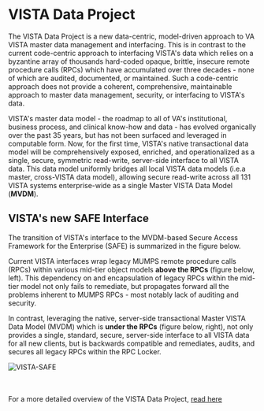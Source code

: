 # VISTA Data Project

The VISTA Data Project is a new data-centric, model-driven approach to VA VISTA master data management and interfacing.  This is in contrast to the current code-centric approach to interfacing VISTA's data which relies on a byzantine array of thousands hard-coded opaque, brittle, insecure remote procedure calls (RPCs) which have accumulated over three decades - none of which are audited, documented, or maintained.  Such a code-centric approach does not provide a coherent, comprehensive, maintainable approach to master data management, security, or interfacing to VISTA's data.

VISTA's master data model - the roadmap to all of VA's institutional, business process, and clinical know-how and data - has evolved organically over the past 35 years, but has not been surfaced and leveraged in computable form.  Now, for the first time, VISTA's native transactional data model will be comprehensively exposed, enriched, and operationalized as a single, secure, symmetric read-write, server-side interface to all VISTA data. This data model uniformly bridges all local VISTA data models (i.e.a master, cross-VISTA data model), allowing secure read-write across all 131 VISTA systems enterprise-wide as a single Master VISTA Data Model (__MVDM__).

##  VISTA's new SAFE Interface
The transition of VISTA's interface to the MVDM-based Secure Access Framework for the Enterprise (SAFE) is summarized in the figure below.

Current VISTA interfaces wrap legacy MUMPS remote procedure calls (RPCs) within various mid-tier object models  __above the RPCs__ (figure below, left). This dependency on and encapsulation of legacy RPCs within the mid-tier model not only fails to remediate, but propagates forward all the problems inherent to MUMPS RPCs - most notably lack of auditing and security. 

In contrast, leveraging the native, server-side transactional Master VISTA Data Model (MVDM) which is __under the RPCs__ (figure below, right), not only provides a single, standard, secure, server-side interface to all VISTA data for all new clients, but is backwards compatible and remediates, audits, and secures all legacy RPCs within the RPC Locker.


![VISTA-SAFE](https://github.com/vistadataproject/documents/blob/master/images/VISTA-SAFE6.png)
<br><br><br>

For a more detailed overview of the VISTA Data Project, [read here](https://github.com/vistadataproject/documents/tree/master/Background)


